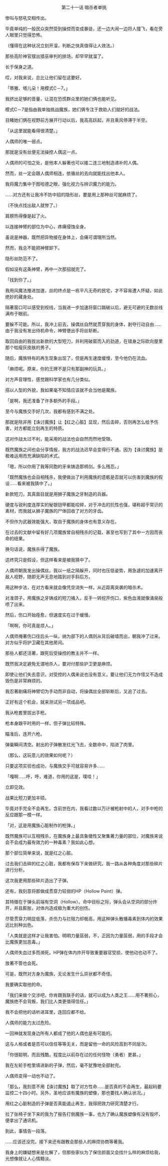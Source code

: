 <p align="center">第二十一话 暗杀者单挑</p>

惨叫与怒吼交相传出。

毕竟单纯的一般民众突然受到操控而变成暴徒，还一边大闹一边将人撞飞，看在旁人眼里只觉得恐怖。

（懂得在这种状况立刻开溜，判断之快真值得让人效法。）

那些高阶神官摆出猎巫审判的排场，却早早就溜了。

长于保身之道。

哎，对我来说，总比让他们留在这要好。

「蒂雅、塔儿朵！用模式C－7。」

我挤出足够的音量，让混在恐慌群众里的她们俩也能听见。

模式C－7是指由我单独挑战魔族，她们俩专注于救助人们就好的战法。

目睹她们俩在视野前方展开行动以后，我高高跃起，并且乘风停滞于半空。

「从这里就能看得很清楚。」

人偶师的唯一弱点。

那就是没有丝便无法操控人偶这一点。

人偶师的可怕之处，是他本人躲著也可以接二连三地制造递补的人偶。

然而，丝一定会跟人偶师相连，依循丝的去向就能找出他本人。

我将魔力集中于图哈德之眼，强化视力与辨识魔力的能力。

……对方还有让我冷不防中招的隐形丝，要是用上那种丝可就麻烦了。

（不快点找出敌人就惨了。）

肩膀热得像是起了火。

以连接神臂的部位为中心，疼痛侵蚀全身。

虽说是神器，既然把异物接在身体上，会痛可谓理所当然。

然而，我总不能把神臂卸下。

隐形丝防范不了。

假如没有这条神臂，再中一次那招就完了。

「找到你了。」

我用风魔法推进加速，丝的终点是一栋平凡无奇的民宅，才不容易遭人怀疑，如此绝妙的藏身处。

隔著窗口可以感受到视线，当我进一步加速将窗口踹破以后，避无可避的无数丝线满布于眼前。

要躲不可能。所以，我冲上前去，操偶丝自然就贯穿我的身体，剥夺行动自由……由于我没有发出待机命令，神臂便出手将丝斩断。

取回自由的我拔出新款的大型短刀，并利用破窗而入的劲道，在错身之际砍向屋里那个枯瘦灰皮肤的男子。

随后，魔族特有的再生现象出现了，但是再生速度缓慢，至今他仍在流血。

「麻烦呢。原来，你的王牌不是只有那副神的玩具。」

对方声音理性，感觉跟科学家也有几分类似。

搭以人型的外貌，我如果毫不知情应该就不会当他是魔族。

「是啊，我还准备了许多额外的手段。」

至今与魔族交手好几次，我都有感到不满之处。

那就是除非用【诛讨魔族】让【红之心脏】显现，然后击碎，否则再怎么给予伤害，对方都能立刻再生的特质。

这对作战太过不利，能采用的战法也会自然而然地受限。

既然魔族之间也会分享情报，我方的战法迟早会变得行不通。因为【诛讨魔族】是极难运用而充满缺陷的术式。

「嗯，所以你用了我等同胞的牙来铸造那柄剑。多么残忍。」

「既然魔族也会自相残杀，我便做出了利用魔族的遗骸是否就可以伤害到魔族的假设……看来被我猜中了。」

新款短刀，其真面目就是用狮子魔族之牙制造的兵器。

硬度与锐利度连厚实的秘银铠甲都能咬碎，对于冲击的抗性也强，堪称超乎常识的素材，而我就从狮子魔族的尸体回收了对方的牙齿。

不但作为武器效能强大，取自于魔族的身体也有意义存在。

在过去的文献中留有好几项魔族曾自相残杀的记载，甚至也写到了其中一方因而丧命的结果。

换句话说，魔族杀得了魔族。

这终究只是假设，但这样看来是被我猜中了。

人偶师朝我发出操偶丝。我以一纸之隔躲开，同时也压低姿势，用急遽的加速离开敌人视野，随即无声无息地踏到对手斜后方。

用这种步法，在对方看来就会像凭空消失一样。从近距离突袭的暗杀术。

对准颈子，用魔族之牙铸成的短刀捅入，反手一转挖开伤口，紫色血液就像涌泉般喷了出来。

然后，伤口开始痊愈，但速度实在过于缓慢。

「啊啊，你可真是烦人。」

人偶师掩著伤口往后头一纵，纳为部下的人偶则从背后破墙而出，朝我冲了过来。对方似乎将护卫藏在其他房间。

那些人都还活著，跟死后受操控的教主并不一样。

既然我决定避免无谓地杀人，要对付那些护卫更是麻烦。

即使让他们失去意识，对受控的人偶来说也没有意义，要让他们无力作怪又不造成毁伤是非常麻烦的。

我忍著剧痛将神臂切为手动而非自动，将操偶丝全部斩断后，又追了过去。

正好有这个机会，就来测试另一项成品吧。

我从枪套里拔出手枪。

枪本身跟平时用的一样，但子弹比较特殊。

瞄准后，连开六枪。

弹巢瞬间清空。射出的子弹散发红光飞去，全数命中，陷进了肉里。

（那么，这玩意儿的效果如何呢？）

只要这项实验也成功，与魔族交手可就容易许多……

「嘎啊……呼，呼，难道，你用的这是，噗哇！」

立即见效。

战果比短刀更加丰硕。

毕竟对手完全不会再生。含前世在内，我看过数以万计被枪射中的人，对手中枪的反应跟那一模一样。

「对，这是用魔族心脏制作的枪弹。」

既然魔族可以互相残杀，在魔族身上最具象徵性又聚集著力量的部位，对魔族来说会不会成为最有效力的一种毒素？我如此心想。

那个部位简单来说，就是红之心脏。

过去我们击碎的红之心脏，我都有保存下来做研究。我一路从各种角度对那些碎片进行分析。

这次我更用那些碎片造出了子弹。

还有，我刻意将那做成贯穿力较弱的HP（Hollow Point）弹。

其特徵在于弹头前端有空洞（Hollow）。命中目标之际，弹头会从空洞的部分炸开，并且膨胀，对体内造成极为重大的创伤。

尽管贯穿力明显低落，杀伤力与拦阻力却极高，用这种弹头散播毒素到体内的效果远比别种出色。

「人类就是这样才让我害怕。明明力量孱弱，不，正因为力量孱弱，用的手段才会比魔族更加恶毒。」

人偶师失血过多而濒死。HP弹在体内炸开导致重要器官受损，使他动也动不了。

放著不管也会死。

可是，既然对方身为魔族，无论发生什么异状都不奇怪。

我要确实取他的命。

「我们来做个交涉吧，你肯跟我联手的话，就可以成为人类之王……用不著担心，魔族绝不会背叛，我们比人类更值得信任。」

我不会把他的话听进耳里，连回应都不给。

人偶师的能力太过危险。

一回神就发现身边所有人都成了他的人偶也是有可能的。

这与人格或者是否可以信任等等无关，而是留他一命的风险高到不同层次。

「你很聪明，而且残酷，程度比以前存在过的任何怪物（勇者）更甚。」

我在左轮手枪里填进新的子弹，然后，毫不犹豫地全部射完。

人偶师变得一动也不动了。

「那么，我刻意不用【诛讨魔族】取了对方性命……是否真的不会再生，最起码要监控二十四小时。另外，圣地应该有魔族的塑像，那也要找人确认状况。」

用红之心脏制造的子弹是否真能遏止再生，我得把效力研究清楚才行。

拉了张椅子坐下来的我为了报告打倒魔族一事，也为了确认魔族塑像有没有毁坏，便拿出了通讯机。

到此，事情告一段落。

……应该还没完。接下来还有跟教会那些人的麻烦协商等著我。

我身上的嫌疑想来是化解了，但那些家伙为了保住颜面又会找什么样的麻烦给我，光想像就让人心情黯淡。

